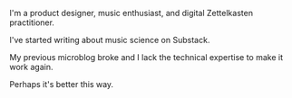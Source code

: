 I'm a product designer, music enthusiast, and digital Zettelkasten practitioner.

I've started writing about music science on Substack.

My previous microblog broke and I lack the technical expertise to make it work again.

Perhaps it's better this way.